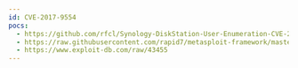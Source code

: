 ```yaml
---
id: CVE-2017-9554
pocs:
  - https://github.com/rfcl/Synology-DiskStation-User-Enumeration-CVE-2017-9554-
  - https://raw.githubusercontent.com/rapid7/metasploit-framework/master/modules/auxiliary/scanner/http/synology_forget_passwd_user_enum.rb
  - https://www.exploit-db.com/raw/43455
---
```


